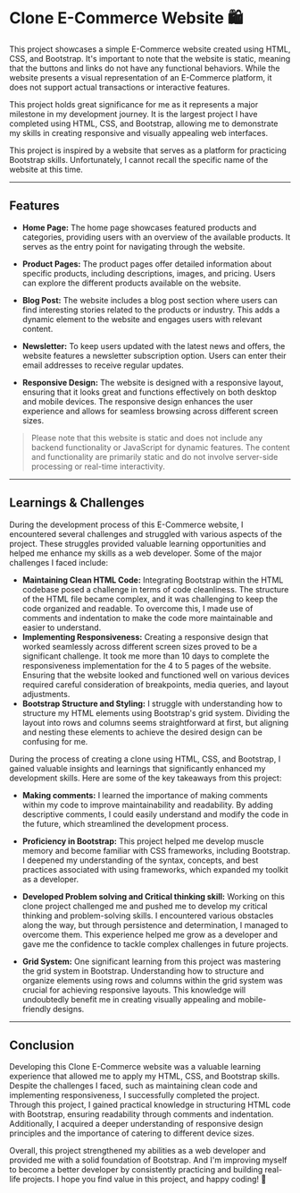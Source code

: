 # Clone E-Commerce Website 🛍️
This project showcases a simple E-Commerce website created using HTML, CSS, and Bootstrap. It's important to note that the website is static, meaning that the buttons and links do not have any functional behaviors. While the website presents a visual representation of an E-Commerce platform, it does not support actual transactions or interactive features.

This project holds great significance for me as it represents a major milestone in my development journey. It is the largest project I have completed using HTML, CSS, and Bootstrap, allowing me to demonstrate my skills in creating responsive and visually appealing web interfaces.

This project is inspired by a website that serves as a platform for practicing Bootstrap skills. Unfortunately, I cannot recall the specific name of the website at this time.

---

## Features 
- **Home Page:** The home page showcases featured products and categories, providing users with an overview of the available products. It serves as the entry point for navigating through the website.

- **Product Pages:** The product pages offer detailed information about specific products, including descriptions, images, and pricing. Users can explore the different products available on the website.

- **Blog Post:** The website includes a blog post section where users can find interesting stories related to the products or industry. This adds a dynamic element to the website and engages users with relevant content.

- **Newsletter:** To keep users updated with the latest news and offers, the website features a newsletter subscription option. Users can enter their email addresses to receive regular updates.

- **Responsive Design:** The website is designed with a responsive layout, ensuring that it looks great and functions effectively on both desktop and mobile devices. The responsive design enhances the user experience and allows for seamless browsing across different screen sizes.

> Please note that this website is static and does not include any backend functionality or JavaScript for dynamic features. The content and functionality are primarily static and do not involve server-side processing or real-time interactivity.

---

## Learnings & Challenges
During the development process of this E-Commerce website, I encountered several challenges and struggled with various aspects of the project. These struggles provided valuable learning opportunities and helped me enhance my skills as a web developer. Some of the major challenges I faced include:

- **Maintaining Clean HTML Code:** Integrating Bootstrap within the HTML codebase posed a challenge in terms of code cleanliness. The structure of the HTML file became complex, and it was challenging to keep the code organized and readable. To overcome this, I made use of comments and indentation to make the code more maintainable and easier to understand.
- **Implementing Responsiveness:** Creating a responsive design that worked seamlessly across different screen sizes proved to be a significant challenge. It took me more than 10 days to complete the responsiveness implementation for the 4 to 5 pages of the website. Ensuring that the website looked and functioned well on various devices required careful consideration of breakpoints, media queries, and layout adjustments.
- **Bootstrap Structure and Styling:** I struggle with understanding how to structure my HTML elements using Bootstrap's grid system. Dividing the layout into rows and columns seems straightforward at first, but aligning and nesting these elements to achieve the desired design can be confusing for me. 

During the process of creating a clone using HTML, CSS, and Bootstrap, I gained valuable insights and learnings that significantly enhanced my development skills. Here are some of the key takeaways from this project:

- **Making comments:** I learned the importance of making comments within my code to improve maintainability and readability. By adding descriptive comments, I could easily understand and modify the code in the future, which streamlined the development process.
- **Proficiency in Bootstrap:** This project helped me develop muscle memory and become familiar with CSS frameworks, including Bootstrap. I deepened my understanding of the syntax, concepts, and best practices associated with using frameworks, which expanded my toolkit as a developer.

- **Developed Problem solving and Critical thinking skill:** Working on this clone project challenged me and pushed me to develop my critical thinking and problem-solving skills. I encountered various obstacles along the way, but through persistence and determination, I managed to overcome them. This experience helped me grow as a developer and gave me the confidence to tackle complex challenges in future projects.

- **Grid System:** One significant learning from this project was mastering the grid system in Bootstrap. Understanding how to structure and organize elements using rows and columns within the grid system was crucial for achieving responsive layouts. This knowledge will undoubtedly benefit me in creating visually appealing and mobile-friendly designs.

---

## Conclusion
Developing this Clone E-Commerce website was a valuable learning experience that allowed me to apply my HTML, CSS, and Bootstrap skills. Despite the challenges I faced, such as maintaining clean code and implementing responsiveness, I successfully completed the project. Through this project, I gained practical knowledge in structuring HTML code with Bootstrap, ensuring readability through comments and indentation. Additionally, I acquired a deeper understanding of responsive design principles and the importance of catering to different device sizes.

Overall, this project strengthened my abilities as a web developer and provided me with a solid foundation of Bootstrap. And I'm improving myself to become a better developer by consistently practicing and building real-life projects. I hope you find value in this project, and happy coding! 🚀




